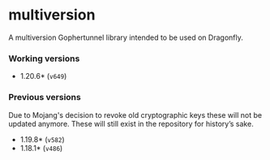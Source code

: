 # multiversion
A multiversion Gophertunnel library intended to be used on Dragonfly.

### Working versions
- 1.20.6* (`v649`)

### Previous versions
Due to Mojang's decision to revoke old cryptographic keys these will not be updated anymore.
These will still exist in the repository for history’s sake.
- 1.19.8* (`v582`)
- 1.18.1* (`v486`)